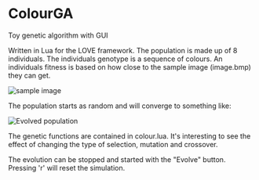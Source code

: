 # ColourGA
Toy genetic algorithm with GUI

Written in Lua for the LOVE framework. The population is made up of 8 individuals. The individuals genotype is a sequence of colours. An individuals fitness is based on how close to the sample image (image.bmp) they can get.

![sample image](https://github.com/odhranroche/ColourGP/blob/master/image.bmp "Sample image")

The population starts as random and will converge to something like:

![Evolved population](https://github.com/odhranroche/ColourGP/blob/master/screenshot.PNG "Evolved population")

The genetic functions are contained in colour.lua. It's interesting to see the effect of changing the type of selection, mutation and crossover. 

The evolution can be stopped and started with the "Evolve" button. Pressing 'r' will reset the simulation. 
